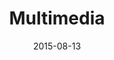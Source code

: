---
title:  Multimedia
date:   2015-08-13
categories: meetups
location: UTN FRLP
signup: http://bit.ly/laplatajs7
---